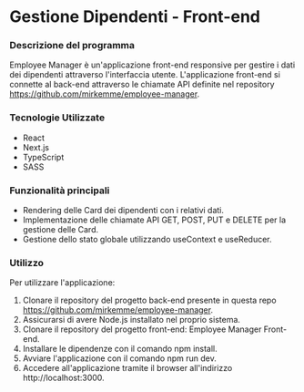 # Gestione Dipendenti - Front-end

### Descrizione del programma

Employee Manager è un'applicazione front-end responsive per gestire i dati dei dipendenti
attraverso l'interfaccia utente. L'applicazione front-end si connette al back-end
attraverso le chiamate API definite nel repository
https://github.com/mirkemme/employee-manager.

### Tecnologie Utilizzate

- React
- Next.js
- TypeScript
- SASS

### Funzionalità principali

- Rendering delle Card dei dipendenti con i relativi dati.
- Implementazione delle chiamate API GET, POST, PUT e DELETE per la gestione delle Card.
- Gestione dello stato globale utilizzando useContext e useReducer.

### Utilizzo

Per utilizzare l'applicazione:

1. Clonare il repository del progetto back-end presente in questa repo
   https://github.com/mirkemme/employee-manager.
2. Assicurarsi di avere Node.js installato nel proprio sistema.
3. Clonare il repository del progetto front-end: Employee Manager Front-end.
4. Installare le dipendenze con il comando npm install.
5. Avviare l'applicazione con il comando npm run dev.
6. Accedere all'applicazione tramite il browser all'indirizzo http://localhost:3000.
